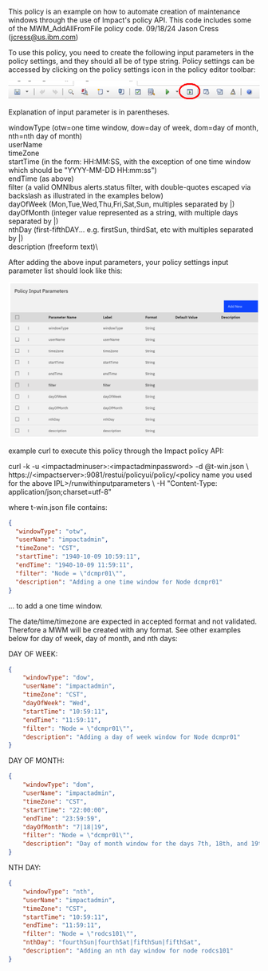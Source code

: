  This policy is an example on how to automate creation of maintenance windows through the use of Impact's policy API. This code includes some of the MWM_AddAllFromFile policy code. 
 09/18/24 Jason Cress (jcress@us.ibm.com)

To use this policy, you need to create the following input parameters in the policy settings, and they should all be of type string. Policy settings can be accessed by clicking on the policy settings icon in the policy editor toolbar:

![image info](./images/policy-settings-icon.png)

Explanation of input parameter is in parentheses.

windowType (otw=one time window, dow=day of week, dom=day of month, nth=nth day of month)\
userName\
timeZone\
startTime (in the form: HH:MM:SS, with the exception of one time window which should be "YYYY-MM-DD HH:mm:ss")\
endTime (as above)\
filter (a valid OMNIbus alerts.status filter, with double-quotes escaped via backslash as illustrated in the examples below)\
dayOfWeek (Mon,Tue,Wed,Thu,Fri,Sat,Sun, multiples separated by |)\
dayOfMonth (integer value represented as a string, with multiple days separated by |)\
nthDay (first-fifthDAY... e.g. firstSun, thirdSat, etc with multiples separated by |)\
description (freeform text)\

After adding the above input parameters, your policy settings input parameter list should look like this:

![image info](./images/input-param-list.png)
  
 example curl to execute this policy through the Impact policy API:
 
curl -k -u \<impactadminuser\>:\<impactadminpassword\> -d @t-win.json \\
https://\<impactserver>\:9081/restui/policyui/policy/\<policy name you used for the above IPL\>/runwithinputparameters \\ 
-H "Content-Type: application/json;charset=utf-8" 

 where t-win.json file contains:

```json
{
  "windowType": "otw",
  "userName": "impactadmin",
  "timeZone": "CST",
  "startTime": "1940-10-09 10:59:11",
  "endTime": "1940-10-09 11:59:11",
  "filter": "Node = \"dcmpr01\"",
  "description": "Adding a one time window for Node dcmpr01" 
}
```

... to add a one time window. 

 The date/time/timezone are expected in accepted format and not validated. 
 Therefore a MWM will be created with any format. See other examples below for day of week, day of month, and nth days:

DAY OF WEEK: 
```json
{
    "windowType": "dow",
    "userName": "impactadmin",
    "timeZone": "CST",
    "dayOfWeek": "Wed",
    "startTime": "10:59:11",
    "endTime": "11:59:11",
    "filter": "Node = \"dcmpr01\"",
    "description": "Adding a day of week window for Node dcmpr01" 
}
```

DAY OF MONTH:
```json
{
    "windowType": "dom",
    "userName": "impactadmin",
    "timeZone": "CST",
    "startTime": "22:00:00",
    "endTime": "23:59:59",
    "dayOfMonth": "7|18|19",
    "filter": "Node = \"dcmpr01\"",
    "description": "Day of month window for the days 7th, 18th, and 19th for node dcmpr01" 
}
```

NTH DAY:
```json
{
    "windowType": "nth",
    "userName": "impactadmin",
    "timeZone": "CST",
    "startTime": "10:59:11",
    "endTime": "11:59:11",
    "filter": "Node = \"rodcs101\"",
    "nthDay": "fourthSun|fourthSat|fifthSun|fifthSat",
    "description": "Adding an nth day window for node rodcs101"
}
```


